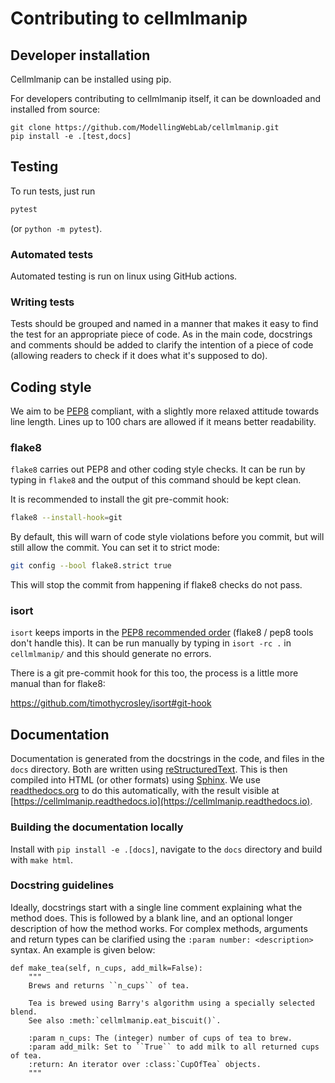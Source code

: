 # Contributing to cellmlmanip

## Developer installation
Cellmlmanip can be installed using pip.

For developers contributing to cellmlmanip itself, it can be downloaded and installed from source:
```
git clone https://github.com/ModellingWebLab/cellmlmanip.git
pip install -e .[test,docs]

```

## Testing

To run tests, just run
```sh
pytest
```

(or `python -m pytest`).

### Automated tests

Automated testing is run on linux using GitHub actions.

### Writing tests

Tests should be grouped and named in a manner that makes it easy to find the test for an appropriate piece of code.
As in the main code, docstrings and comments should be added to clarify the intention of a piece of code (allowing readers to check if it does what it's supposed to do).

## Coding style

We aim to be [PEP8](https://www.python.org/dev/peps/pep-0008/) compliant, with a slightly more relaxed attitude towards line length. Lines up to 100 chars are allowed if it means better readability.

### flake8

`flake8` carries out PEP8 and other coding style checks. 
It can be run by typing in `flake8` and the output of this command should be kept clean.

It is recommended to install the git pre-commit hook:

```sh
flake8 --install-hook=git
```

By default, this will warn of code style violations before you commit, but will still allow the commit. You can set it to strict mode:

```sh
git config --bool flake8.strict true
```

This will stop the commit from happening if flake8 checks do not pass.

### isort

`isort` keeps imports in the [PEP8 recommended order](https://www.python.org/dev/peps/pep-0008/#id23) (flake8 / pep8 tools don't handle this). It can be run manually by typing in `isort -rc .` in `cellmlmanip/` and this should generate no errors.

There is a git pre-commit hook for this too, the process is a little more manual than for flake8:

https://github.com/timothycrosley/isort#git-hook


## Documentation

Documentation is generated from the docstrings in the code, and files in the ``docs`` directory.
Both are written using [reStructuredText](http://docutils.sourceforge.net/docs/user/rst/quickref.html).
This is then compiled into HTML (or other formats) using [Sphinx](http://www.sphinx-doc.org/en/stable/).
We use [readthedocs.org](https://readthedocs.org) to do this automatically, with the result visible at [https://cellmlmanip.readthedocs.io](https://cellmlmanip.readthedocs.io).

### Building the documentation locally

Install with `pip install -e .[docs]`,  navigate to the `docs` directory and build with `make html`.

### Docstring guidelines

Ideally, docstrings start with a single line comment explaining what the method does.
This is followed by a blank line, and an optional longer description of how the method works.
For complex methods, arguments and return types can be clarified using the ``:param number: <description>`` syntax.
An example is given below:

```
def make_tea(self, n_cups, add_milk=False):
    """
    Brews and returns ``n_cups`` of tea.
    
    Tea is brewed using Barry's algorithm using a specially selected blend.
    See also :meth:`cellmlmanip.eat_biscuit()`.
    
    :param n_cups: The (integer) number of cups of tea to brew.
    :param add_milk: Set to ``True`` to add milk to all returned cups of tea.
    :return: An iterator over :class:`CupOfTea` objects.
    """
```

